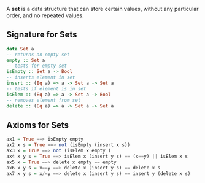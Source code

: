 A **set** is a data structure that can store certain values, without any particular order, and no repeated values.

## Signature for Sets
```Haskell
data Set a 
-- returns an empty set 
empty :: Set a 
-- tests for empty set 
isEmpty :: Set a -> Bool 
-- inserts element in set 
insert :: (Eq a) => a -> Set a -> Set a 
-- tests if element is in set 
isElem :: (Eq a) => a -> Set a -> Bool 
-- removes element from set 
delete :: (Eq a) => a -> Set a -> Set a
```

## Axioms for Sets
```Haskell
ax1 = True ==> isEmpty empty 
ax2 x s = True ==> not (isEmpty (insert x s)) 
ax3 x = True ==> not (isElem x empty ) 
ax4 x y s = True ==> isElem x (insert y s) == (x==y) || isElem x s 
ax5 x = True ==> delete x empty == empty
ax6 x y s = x==y ==> delete x (insert y s) == delete x s
ax7 x y s = x/=y ==> delete x (insert y s) == insert y (delete x s)
```